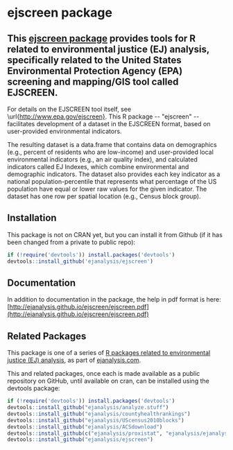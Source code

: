 # ejscreen package

## This [ejscreen package](https://ejanalysis.github.io/ejscreen/) provides tools for R related to environmental justice (EJ) analysis, specifically related to the United States Environmental Protection Agency (EPA) screening and mapping/GIS tool called EJSCREEN.

For details on the EJSCREEN tool itself, see \url{http://www.epa.gov/ejscreen}. This R package -- "ejscreen" -- facilitates development of a dataset in the EJSCREEN format, based on user-provided environmental indicators.

The resulting dataset is a data.frame that contains data on demographics (e.g., percent of residents who are low-income) and user-provided local environmental indicators (e.g., an air quality index), and calculated indicators called EJ Indexes, which combine environmental and demographic indicators. The dataset also provides each key indicator as a national population-percentile that represents what percentage of the US population have equal or lower raw values for the given indicator. The dataset has one row per spatial location (e.g., Census block group).

## Installation

This package is not on CRAN yet, but you can install it from Github (if it has been changed from a private to public repo):

```r
if (!require('devtools')) install.packages('devtools')
devtools::install_github('ejanalysis/ejscreen')
```

## Documentation

In addition to documentation in the package, the help in pdf format is here:
[http://ejanalysis.github.io/ejscreen/ejscreen.pdf](http://ejanalysis.github.io/ejscreen/ejscreen.pdf)

## Related Packages

This package is one of a series of [R packages related to environmental justice (EJ) analysis](http://ejanalysis.github.io/), as part of [ejanalysis.com](http://www.ejanalysis.com).  

This and related packages, once each is made available as a public repository on GitHub, until available on cran, can be installed using the devtools package: 

```r
if (!require('devtools')) install.packages('devtools')
devtools::install_github("ejanalysis/analyze.stuff")  
devtools::install_github("ejanalysis/countyhealthrankings")  
devtools::install_github("ejanalysis/UScensus2010blocks")  
devtools::install_github("ejanalysis/ACSdownload")  
devtools::install_github(c("ejanalysis/proxistat", "ejanalysis/ejanalysis"))
devtools::install_github("ejanalysis/ejscreen")
```
